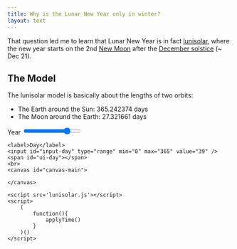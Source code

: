 ```yaml
---
title: Why is the Lunar New Year only in winter?
layout: text
---
```


That question led me to learn that Lunar New Year is in fact [lunisolar](https://en.wikipedia.org/wiki/Lunisolar_calendar), where the new year starts on the 2nd [New Moon](https://en.wikipedia.org/wiki/Lunar_phase) after the [December solstice](https://en.wikipedia.org/wiki/December_solstice) (~ Dec 21).    

## The Model

The lunisolar model is basically about the lengths of two orbits: 

- The Earth around the Sun: 365.242374 days 
- The Moon around the Earth: 27.321661 days

<link rel="stylesheet" href="lunisolar.css">
<div>
    <label>Year</label>
    <input id="input-year" type="range" min="2000" max="2030" value="2024" />
    <span id="ui-year"></span>
    <br/>

    <label>Day</label>
    <input id="input-day" type="range" min="0" max="365" value="39" />
    <span id="ui-day"></span>
    <br>
    <canvas id="canvas-main">

    </canvas>

    <script src='lunisolar.js'></script>
    <script>
        (
            function(){
                applyTime()
            }
        )()
    </script>

</div>